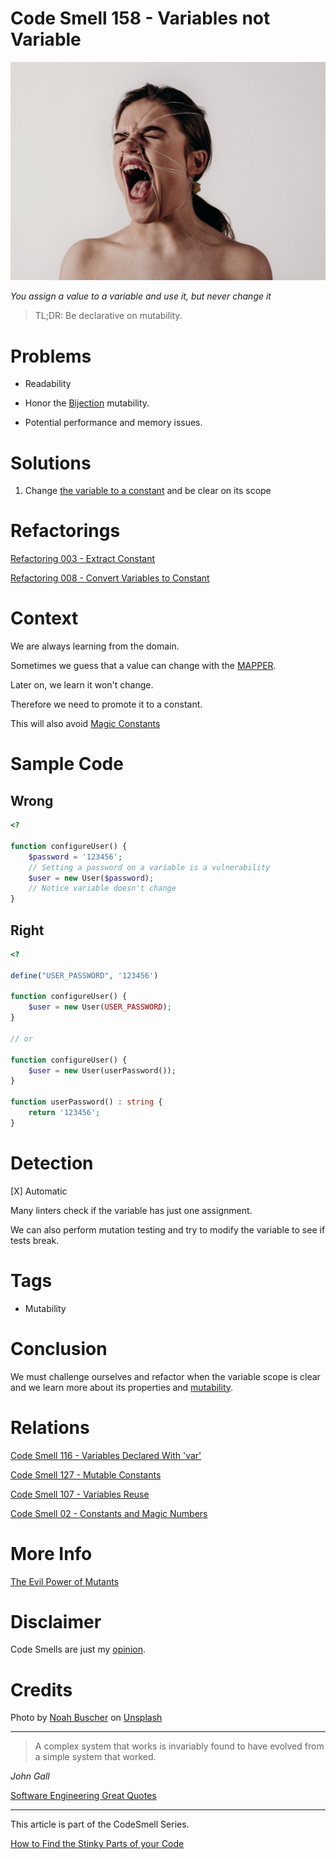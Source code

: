 # Code Smell 158 - Variables not Variable

![Code Smell 158 - Variables not Variable](Code%20Smell%20158%20-%20Variables%20not%20Variable.jpg)

*You assign a value to a variable and use it, but never change it*

> TL;DR: Be declarative on mutability.

# Problems

- Readability

- Honor the [Bijection](https://github.com/mcsee/Software-Design-Articles/tree/main/Articles/Theory/The%20One%20and%20Only%20Software%20Design%20Principle/readme.md) mutability.

- Potential performance and memory issues. 

# Solutions

1. Change [the variable to a constant](https://github.com/mcsee/Software-Design-Articles/tree/main/Articles/Refactorings/Refactoring%20008%20-%20Convert%20Variables%20to%20Constant/readme.md) and be clear on its scope

# Refactorings

[Refactoring 003 - Extract Constant](https://github.com/mcsee/Software-Design-Articles/tree/main/Articles/Refactorings/Refactoring%20003%20-%20Extract%20Constant/readme.md)

[Refactoring 008 - Convert Variables to Constant](https://github.com/mcsee/Software-Design-Articles/tree/main/Articles/Refactorings/Refactoring%20008%20-%20Convert%20Variables%20to%20Constant/readme.md)

# Context

We are always learning from the domain.

Sometimes we guess that a value can change with the [MAPPER](https://github.com/mcsee/Software-Design-Articles/tree/main/Articles/Theory/What%20is%20(wrong%20with)%20software/readme.md).

Later on, we learn it won't change.

Therefore we need to promote it to a constant.

This will also avoid [Magic Constants](https://github.com/mcsee/Software-Design-Articles/tree/main/Articles/Code%20Smells/Code%20Smell%2002%20-%20Constants%20and%20Magic%20Numbers/readme.md)

# Sample Code

## Wrong

[Gist Url]: # (https://gist.github.com/mcsee/ab8aca666d5064bac5a4e8d096900138)
```php
<?

function configureUser() {
    $password = '123456';
    // Setting a password on a variable is a vulnerability
    $user = new User($password);
    // Notice variable doesn't change
}
```

## Right

[Gist Url]: # (https://gist.github.com/mcsee/9649878302b3d66603b2cfdce2de87ba)
```php
<?

define("USER_PASSWORD", '123456')

function configureUser() {  
    $user = new User(USER_PASSWORD);
}

// or 

function configureUser() {  
    $user = new User(userPassword());
}

function userPassword() : string {
    return '123456';
}
```

# Detection

[X] Automatic 

Many linters check if the variable has just one assignment.

We can also perform mutation testing and try to modify the variable to see if tests break.

# Tags

- Mutability

# Conclusion

We must challenge ourselves and refactor when the variable scope is clear and we learn more about its properties and [mutability](https://github.com/mcsee/Software-Design-Articles/tree/main/Articles/Theory/The%20Evil%20Power%20of%20Mutants/readme.md). 

# Relations

[Code Smell 116 - Variables Declared With 'var'](https://github.com/mcsee/Software-Design-Articles/tree/main/Articles/Code%20Smells/Code%20Smell%20116%20-%20Variables%20Declared%20With%20'var'/readme.md)

[Code Smell 127 - Mutable Constants](https://github.com/mcsee/Software-Design-Articles/tree/main/Articles/Code%20Smells/Code%20Smell%20127%20-%20Mutable%20Constants/readme.md)

[Code Smell 107 - Variables Reuse](https://github.com/mcsee/Software-Design-Articles/tree/main/Articles/Code%20Smells/Code%20Smell%20107%20-%20Variables%20Reuse/readme.md)

[Code Smell 02 - Constants and Magic Numbers](https://github.com/mcsee/Software-Design-Articles/tree/main/Articles/Code%20Smells/Code%20Smell%2002%20-%20Constants%20and%20Magic%20Numbers/readme.md)

# More Info

[The Evil Power of Mutants](https://github.com/mcsee/Software-Design-Articles/tree/main/Articles/Theory/The%20Evil%20Power%20of%20Mutants/readme.md)

# Disclaimer

Code Smells are just my [opinion](https://github.com/mcsee/Software-Design-Articles/tree/main/Articles/Blogging/I%20Wrote%20More%20than%2090%20Articles%20on%202021%20Here%20is%20What%20I%20Learned/readme.md).

# Credits

Photo by [Noah Buscher](https://unsplash.com/@noahbuscher) on [Unsplash](https://unsplash.com/s/photos/tied)  

* * *

> A complex system that works is invariably found to have evolved from a simple system that worked.

_John Gall_
 
[Software Engineering Great Quotes](https://github.com/mcsee/Software-Design-Articles/tree/main/Articles/Quotes/Software%20Engineering%20Great%20Quotes/readme.md)

* * *

This article is part of the CodeSmell Series.

[How to Find the Stinky Parts of your Code](https://github.com/mcsee/Software-Design-Articles/tree/main/Articles/Code%20Smells/How%20to%20Find%20the%20Stinky%20parts%20of%20your%20Code/readme.md)